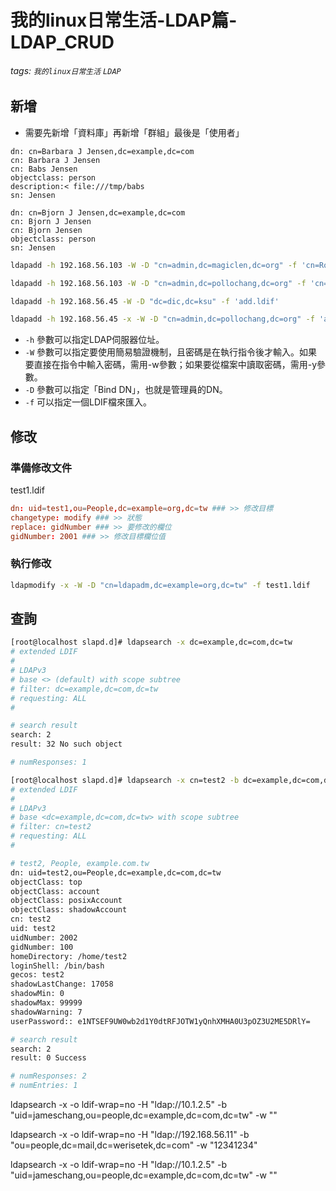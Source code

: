 # 我的linux日常生活-LDAP篇-LDAP_CRUD

###### tags: `我的linux日常生活` `LDAP`

## 新增


* 需要先新增「資料庫」再新增「群組」最後是「使用者」

```
dn: cn=Barbara J Jensen,dc=example,dc=com
cn: Barbara J Jensen
cn: Babs Jensen
objectclass: person
description:< file:///tmp/babs
sn: Jensen

dn: cn=Bjorn J Jensen,dc=example,dc=com
cn: Bjorn J Jensen
cn: Bjorn Jensen
objectclass: person
sn: Jensen

```

```bash
ldapadd -h 192.168.56.103 -W -D "cn=admin,dc=magiclen,dc=org" -f 'cn=Ron,dc=magiclen,dc=org.ldif'

ldapadd -h 192.168.56.103 -W -D "cn=admin,dc=pollochang,dc=org" -f 'cn=JamesChang,dc=pollochang,dc=org.ldif'

ldapadd -h 192.168.56.45 -W -D "dc=dic,dc=ksu" -f 'add.ldif'

ldapadd -h 192.168.56.45 -x -W -D "cn=admin,dc=pollochang,dc=org" -f 'adam.ldif'
```

* `-h` 參數可以指定LDAP伺服器位址。
* `-W` 參數可以指定要使用簡易驗證機制，且密碼是在執行指令後才輸入。如果要直接在指令中輸入密碼，需用-w參數；如果要從檔案中讀取密碼，需用-y參數。
* `-D` 參數可以指定「Bind DN」，也就是管理員的DN。
* `-f` 可以指定一個LDIF檔來匯入。

## 修改

### 準備修改文件

test1.ldif

```conf
dn: uid=test1,ou=People,dc=example=org,dc=tw ### >> 修改目標
changetype: modify ### >> 狀態
replace: gidNumber ### >> 要修改的欄位
gidNumber: 2001 ### >> 修改目標欄位值
```

### 執行修改

```bash
ldapmodify -x -W -D "cn=ldapadm,dc=example=org,dc=tw" -f test1.ldif
```

## 查詢

```bash
[root@localhost slapd.d]# ldapsearch -x dc=example,dc=com,dc=tw
# extended LDIF
#
# LDAPv3
# base <> (default) with scope subtree
# filter: dc=example,dc=com,dc=tw
# requesting: ALL
#

# search result
search: 2
result: 32 No such object

# numResponses: 1
```

```bash
[root@localhost slapd.d]# ldapsearch -x cn=test2 -b dc=example,dc=com,dc=tw
# extended LDIF
#
# LDAPv3
# base <dc=example,dc=com,dc=tw> with scope subtree
# filter: cn=test2
# requesting: ALL
#

# test2, People, example.com.tw
dn: uid=test2,ou=People,dc=example,dc=com,dc=tw
objectClass: top
objectClass: account
objectClass: posixAccount
objectClass: shadowAccount
cn: test2
uid: test2
uidNumber: 2002
gidNumber: 100
homeDirectory: /home/test2
loginShell: /bin/bash
gecos: test2
shadowLastChange: 17058
shadowMin: 0
shadowMax: 99999
shadowWarning: 7
userPassword:: e1NTSEF9UW0wb2d1Y0dtRFJOTW1yQnhXMHA0U3pOZ3U2ME5DRlY=

# search result
search: 2
result: 0 Success

# numResponses: 2
# numEntries: 1
```

ldapsearch -x -o ldif-wrap=no -H "ldap://10.1.2.5" -b "uid=jameschang,ou=people,dc=example,dc=com,dc=tw" -w ""

ldapsearch -x -o ldif-wrap=no -H "ldap://192.168.56.11" -b "ou=people,dc=mail,dc=werisetek,dc=com" -w "12341234"

ldapsearch -x -o ldif-wrap=no -H "ldap://10.1.2.5" -b "uid=jameschang,ou=people,dc=example,dc=com,dc=tw" -w ""
